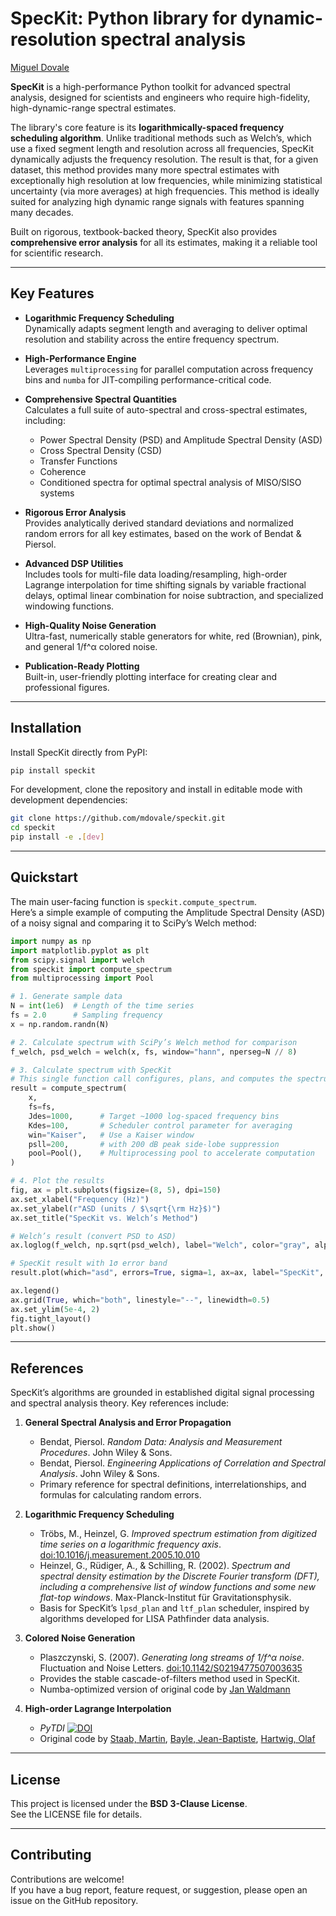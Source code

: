 # SpecKit: Python library for dynamic-resolution spectral analysis
[Miguel Dovale](https://orcid.org/0000-0002-6300-5226)

**SpecKit** is a high-performance Python toolkit for advanced spectral analysis, designed for scientists and engineers who require high-fidelity, high-dynamic-range spectral estimates.

The library's core feature is its **logarithmically-spaced frequency scheduling algorithm**. Unlike traditional methods such as Welch’s, which use a fixed segment length and resolution across all frequencies, SpecKit dynamically adjusts the frequency resolution. The result is that, for a given dataset, this method provides many more spectral estimates with exceptionally high resolution at low frequencies, while minimizing statistical uncertainty (via more averages) at high frequencies. This method is ideally suited for analyzing high dynamic range signals with features spanning many decades.

Built on rigorous, textbook-backed theory, SpecKit also provides **comprehensive error analysis** for all its estimates, making it a reliable tool for scientific research.

---

## Key Features

- **Logarithmic Frequency Scheduling**  
  Dynamically adapts segment length and averaging to deliver optimal resolution and stability across the entire frequency spectrum.

- **High-Performance Engine**  
  Leverages `multiprocessing` for parallel computation across frequency bins and `numba` for JIT-compiling performance-critical code.

- **Comprehensive Spectral Quantities**  
  Calculates a full suite of auto-spectral and cross-spectral estimates, including:  
    - Power Spectral Density (PSD) and Amplitude Spectral Density (ASD)  
    - Cross Spectral Density (CSD)  
    - Transfer Functions
    - Coherence  
  - Conditioned spectra for optimal spectral analysis of MISO/SISO systems  

- **Rigorous Error Analysis**  
  Provides analytically derived standard deviations and normalized random errors for all key estimates, based on the work of Bendat & Piersol.

- **Advanced DSP Utilities**  
  Includes tools for multi-file data loading/resampling, high-order Lagrange interpolation for time shifting signals by variable fractional delays, optimal linear combination for noise subtraction, and specialized windowing functions.

- **High-Quality Noise Generation**  
  Ultra-fast, numerically stable generators for white, red (Brownian), pink, and general 1/f^α colored noise.

- **Publication-Ready Plotting**  
  Built-in, user-friendly plotting interface for creating clear and professional figures.

---

## Installation

Install SpecKit directly from PyPI:

```bash
pip install speckit
```

For development, clone the repository and install in editable mode with development dependencies:

```bash
git clone https://github.com/mdovale/speckit.git
cd speckit
pip install -e .[dev]
```

---

## Quickstart

The main user-facing function is `speckit.compute_spectrum`.  
Here’s a simple example of computing the Amplitude Spectral Density (ASD) of a noisy signal and comparing it to SciPy’s Welch method:

```python
import numpy as np
import matplotlib.pyplot as plt
from scipy.signal import welch
from speckit import compute_spectrum
from multiprocessing import Pool

# 1. Generate sample data
N = int(1e6)  # Length of the time series
fs = 2.0      # Sampling frequency
x = np.random.randn(N)

# 2. Calculate spectrum with SciPy’s Welch method for comparison
f_welch, psd_welch = welch(x, fs, window="hann", nperseg=N // 8)

# 3. Calculate spectrum with SpecKit
# This single function call configures, plans, and computes the spectrum.
result = compute_spectrum(
    x,
    fs=fs,
    Jdes=1000,      # Target ~1000 log-spaced frequency bins
    Kdes=100,       # Scheduler control parameter for averaging
    win="Kaiser",   # Use a Kaiser window
    psll=200,       # with 200 dB peak side-lobe suppression
    pool=Pool(),    # Multiprocessing pool to accelerate computation
)

# 4. Plot the results
fig, ax = plt.subplots(figsize=(8, 5), dpi=150)
ax.set_xlabel("Frequency (Hz)")
ax.set_ylabel(r"ASD (units / $\sqrt{\rm Hz}$)")
ax.set_title("SpecKit vs. Welch’s Method")

# Welch’s result (convert PSD to ASD)
ax.loglog(f_welch, np.sqrt(psd_welch), label="Welch", color="gray", alpha=0.7)

# SpecKit result with 1σ error band
result.plot(which="asd", errors=True, sigma=1, ax=ax, label="SpecKit", color="crimson")

ax.legend()
ax.grid(True, which="both", linestyle="--", linewidth=0.5)
ax.set_ylim(5e-4, 2)
fig.tight_layout()
plt.show()
```

---

## References

SpecKit’s algorithms are grounded in established digital signal processing and spectral analysis theory. Key references include:

1. **General Spectral Analysis and Error Propagation**  
   - Bendat, Piersol. *Random Data: Analysis and Measurement Procedures*. John Wiley & Sons.  
   - Bendat, Piersol. *Engineering Applications of Correlation and Spectral Analysis*. John Wiley & Sons.  
   - Primary reference for spectral definitions, interrelationships, and formulas for calculating random errors.

2. **Logarithmic Frequency Scheduling**
   - Tröbs, M., Heinzel, G. *Improved spectrum estimation from digitized time series on a logarithmic frequency axis*. [doi:10.1016/j.measurement.2005.10.010](https://doi.org/10.1016/j.measurement.2005.10.010)
   - Heinzel, G., Rüdiger, A., & Schilling, R. (2002). *Spectrum and spectral density estimation by the Discrete Fourier transform (DFT), including a comprehensive list of window functions and some new flat-top windows*. Max-Planck-Institut für Gravitationsphysik.  
   - Basis for SpecKit’s `lpsd_plan` and `ltf_plan` scheduler, inspired by algorithms developed for LISA Pathfinder data analysis.

3. **Colored Noise Generation**  
   - Plaszczynski, S. (2007). *Generating long streams of 1/f^α noise*. Fluctuation and Noise Letters. [doi:10.1142/S0219477507003635](https://doi.org/10.1142/S0219477507003635)  
   - Provides the stable cascade-of-filters method used in SpecKit.
   - Numba-optimized version of original code by [Jan Waldmann](https://github.com/janwaldmann/pyplnoise)

4. **High-order Lagrange Interpolation**
   - *PyTDI* [![DOI](https://zenodo.org/badge/DOI/10.5281/zenodo.8429119.svg)](https://doi.org/10.5281/zenodo.8429119)
   - Original code by [Staab, Martin](https://orcid.org/0000-0001-5036-6586), [Bayle, Jean-Baptiste](https://orcid.org/0000-0001-7629-6555), [Hartwig, Olaf](https://orcid.org/0000-0003-2670-3815)

---

## License

This project is licensed under the **BSD 3-Clause License**.  
See the LICENSE file for details.

---

## Contributing

Contributions are welcome!  
If you have a bug report, feature request, or suggestion, please open an issue on the GitHub repository.
